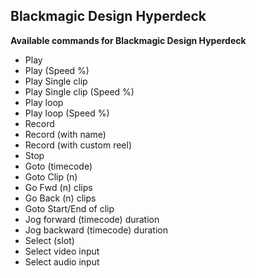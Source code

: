 ## Blackmagic Design Hyperdeck

**Available commands for Blackmagic Design Hyperdeck**

* Play
* Play (Speed %)
* Play Single clip
* Play Single clip (Speed %)
* Play loop
* Play loop (Speed %)
* Record
* Record (with name)
* Record (with custom reel)
* Stop
* Goto (timecode)
* Goto Clip (n)
* Go Fwd (n) clips
* Go Back (n) clips
* Goto Start/End of clip
* Jog forward (timecode) duration
* Jog backward (timecode) duration
* Select (slot)
* Select video input
* Select audio input
